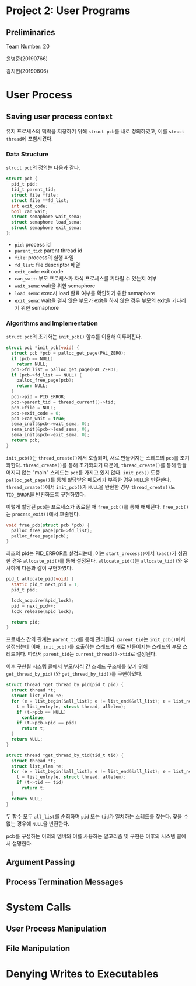 # Project 2: User Programs

## Preliminaries

Team Number: 20

윤병준(20190766)

김치헌(20190806)

# User Process

## Saving user process context

유저 프로세스의 맥락을 저장하기 위해 `struct pcb`를 새로 정의하였고, 이를 `struct thread`에 포함시켰다.

### Data Structure

`struct pcb`의 정의는 다음과 같다.

```c
struct pcb {
  pid_t pid;
  tid_t parent_tid;
  struct file *file;
  struct file **fd_list;
  int exit_code;
  bool can_wait;
  struct semaphore wait_sema;
  struct semaphore load_sema;
  struct semaphore exit_sema;
};
```

- `pid`: process id
- `parent_tid`: parent thread id
- `file`: process의 실행 파일
- `fd_list`: file descriptor 배열
- `exit_code`: exit code
- `can_wait`: 부모 프로세스가 자식 프로세스를 기다릴 수 있는지 여부
- `wait_sema`: wait을 위한 semaphore
- `load_sema`: exec시 load 완료 여부를 확인하기 위한 semaphore
- `exit_sema`: wait을 걸지 않은 부모가 exit을 하지 않은 경우 부모의 exit을 기다리기 위한 semaphore

### Algorithms and Implementation

`struct pcb`의 초기화는 `init_pcb()` 함수를 이용해 이루어진다.

```c
struct pcb *init_pcb(void) {
  struct pcb *pcb = palloc_get_page(PAL_ZERO);
  if (pcb == NULL)
    return NULL;
  pcb->fd_list = palloc_get_page(PAL_ZERO);
  if (pcb->fd_list == NULL) {
    palloc_free_page(pcb);
    return NULL;
  }
  pcb->pid = PID_ERROR;
  pcb->parent_tid = thread_current()->tid;
  pcb->file = NULL;
  pcb->exit_code = 0;
  pcb->can_wait = true;
  sema_init(&pcb->wait_sema, 0);
  sema_init(&pcb->load_sema, 0);
  sema_init(&pcb->exit_sema, 0);
  return pcb;
}
```

`init_pcb()`는 `thread_create()`에서 호출되며, 새로 만들어지는 스레드의 `pcb`를 초기화한다.
`thread_create()`를 통해 초기화되기 때문에, `thread_create()`를 통해 만들어지지 않는 "main" 스레드는 `pcb`를 가지고 있지 않다.
`init_pcb()` 도중 `palloc_get_page()`를 통해 할당받은 메모리가 부족한 경우 `NULL`을 반환한다.
`thread_create()`에서 `init_pcb()`가 `NULL`을 반환한 경우 `thread_create()`도 `TID_ERROR`을 반환하도록 구현하였다.

이렇게 할당된 `pcb`는 프로세스가 종료될 때 `free_pcb()`를 통해 해제된다. `free_pcb()`는 `process_exit()`에서 호출된다.

```c
void free_pcb(struct pcb *pcb) {
  palloc_free_page(pcb->fd_list);
  palloc_free_page(pcb);
}
```

최초의 pid는 PID_ERROR로 설정되는데, 이는 `start_process()`에서 `load()`가 성공한 경우 `allocate_pid()`를 통해 설정된다.
`allocate_pid()`는 `allocate_tid()`와 유사하게 다음과 같이 구현하였다.

```c
pid_t allocate_pid(void) {
  static pid_t next_pid = 1;
  pid_t pid;

  lock_acquire(&pid_lock);
  pid = next_pid++;
  lock_release(&pid_lock);

  return pid;
}
```

프로세스 간의 관계는 `parent_tid`를 통해 관리된다.
`parent_tid`는 `init_pcb()`에서 설정되는데 이때, `init_pcb()`를 호출하는 스레드가 새로 만들어지는 스레드의 부모 스레드이다.
따라서 `parent_tid`는 `current_thread()->tid`로 설정된다.

이후 구현될 시스템 콜에서 부모/자식 간 스레드 구조체를 찾기 위해 `get_thread_by_pid()`와 `get_thread_by_tid()`를 구현하였다.

```c
struct thread *get_thread_by_pid(pid_t pid) {
  struct thread *t;
  struct list_elem *e;
  for (e = list_begin(&all_list); e != list_end(&all_list); e = list_next(e)) {
    t = list_entry(e, struct thread, allelem);
    if (t->pcb == NULL)
      continue;
    if (t->pcb->pid == pid)
      return t;
  }
  return NULL;
}

struct thread *get_thread_by_tid(tid_t tid) {
  struct thread *t;
  struct list_elem *e;
  for (e = list_begin(&all_list); e != list_end(&all_list); e = list_next(e)) {
    t = list_entry(e, struct thread, allelem);
    if (t->tid == tid)
      return t;
  }
  return NULL;
}
```

두 함수 모두 `all_list`를 순회하며 `pid` 또는 `tid`가 일치하는 스레드를 찾는다. 찾을 수 없는 경우에 `NULL`을 반환한다.

pcb를 구성하는 이외의 멤버와 이를 사용하는 알고리즘 및 구현은 이후의 시스템 콜에서 설명한다.

## Argument Passing

## Process Termination Messages

# System Calls

## User Process Manipulation

## File Manipulation

# Denying Writes to Executables
